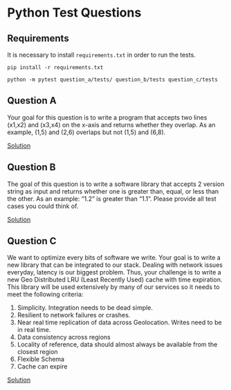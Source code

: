 # Python Test Questions

## Requirements

It is necessary to install `requirements.txt` in order to run the tests.

```
pip install -r requirements.txt

python -m pytest question_a/tests/ question_b/tests question_c/tests
```


## Question A

Your goal for this question is to write a program that accepts two lines (x1,x2) and (x3,x4) on the x-axis and returns whether they overlap. As an example, (1,5) and (2,6) overlaps but not (1,5) and (6,8).

[Solution](/question_a)

## Question B

The goal of this question is to write a software library that accepts 2 version string as input and returns whether one is greater than, equal, or less than the other. As an example: “1.2” is greater than “1.1”. Please provide all test cases you could think of.

[Solution](/question_b)

## Question C

We want to optimize every bits of software we write. Your goal is to write a new library that can be integrated to our stack. Dealing with network issues everyday, latency is our biggest problem. Thus, your challenge is to write a new Geo Distributed LRU (Least Recently Used) cache with time expiration. This library will be used extensively by many of our services so it needs to meet the following criteria:

1. Simplicity. Integration needs to be dead simple.
1. Resilient to network failures or crashes.
1. Near real time replication of data across Geolocation. Writes need to be in real time.
1. Data consistency across regions
1. Locality of reference, data should almost always be available from the closest region
1. Flexible Schema
1. Cache can expire

[Solution](/question_c)
